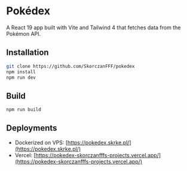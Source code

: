 # Pokédex

A React 19 app built with Vite and Tailwind 4 that fetches data from the Pokémon API.

## Installation

```bash
git clone https://github.com/SkorczanFFF/pokedex
npm install
npm run dev
```

## Build

```bash
npm run build
```

## Deployments

- Dockerized on VPS: [https://pokedex.skrke.pl/](https://pokedex.skrke.pl/)
- Vercel: [https://pokedex-skorczanfffs-projects.vercel.app/](https://pokedex-skorczanfffs-projects.vercel.app/)
